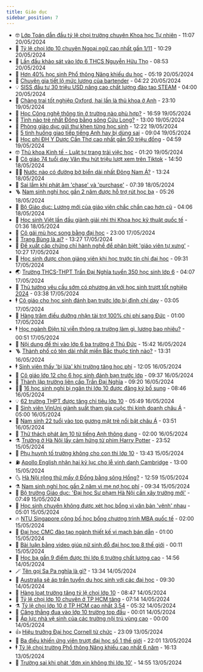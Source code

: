 ```yaml
---
title: Giáo dục
sidebar_position: 7
---
```


<!-- vnexpress-giao-duc:START -->
- 🤓 [Lớp Toán dẫn đầu tỷ lệ chọi trường chuyên Khoa học Tự nhiên](https://vnexpress.net/lop-toan-dan-dau-ty-le-choi-truong-chuyen-khoa-hoc-tu-nhien-4748386.html) - 11:07 20/05/2024
- 🦆 [Tỷ lệ chọi lớp 10 chuyên Ngoại ngữ cao nhất gần 1/11](https://vnexpress.net/ty-le-choi-lop-10-chuyen-ngoai-ngu-cao-nhat-gan-1-11-4748182.html) - 10:29 20/05/2024
- 🦩 [Lần đầu khảo sát vào lớp 6 THCS Nguyễn Hữu Thọ](https://vnexpress.net/lan-dau-khao-sat-vao-lop-6-thcs-nguyen-huu-tho-4748316.html) - 08:53 20/05/2024
- 🌮 [Hơn 40% học sinh Phổ thông Năng khiếu du học](https://vnexpress.net/hon-40-hoc-sinh-pho-thong-nang-khieu-du-hoc-4748162.html) - 05:19 20/05/2024
- 🔭 [Chuyên gia tiết lộ mức lương của bartender](https://vnexpress.net/chuyen-gia-tiet-lo-muc-luong-cua-bartender-4747192.html) - 04:22 20/05/2024
- 💡 [SISS đầu tư 30 triệu USD nâng cao chất lượng đào tạo STEAM](https://vnexpress.net/siss-dau-tu-30-trieu-usd-nang-cao-chat-luong-dao-tao-steam-4745541.html) - 04:00 20/05/2024
- 🥰 [Chàng trai tốt nghiệp Oxford, hai lần là thủ khoa ở Anh](https://vnexpress.net/chang-trai-tot-nghiep-oxford-hai-lan-la-thu-khoa-o-anh-4746486.html) - 23:10 19/05/2024
- 🐲 [Học Công nghệ thông tin ở trường nào phù hợp?](https://vnexpress.net/hoc-cong-nghe-thong-tin-o-truong-nao-phu-hop-4744951.html) - 16:59 19/05/2024
- 🦒 [Tỉnh nào trẻ nhất Đồng bằng sông Cửu Long?](https://vnexpress.net/tinh-nao-tre-nhat-dong-bang-song-cuu-long-4747887.html) - 13:00 19/05/2024
- 🦆 [Phòng giáo dục gửi thư khen từng học sinh](https://vnexpress.net/phong-giao-duc-gui-thu-khen-tung-hoc-sinh-4747962.html) - 12:22 19/05/2024
- 🧰 [5 tình huống giao tiếp tiếng Anh hay bị dùng sai](https://vnexpress.net/5-tinh-huong-giao-tiep-tieng-anh-hay-bi-dung-sai-4745131.html) - 09:04 19/05/2024
- 🐘 [Học phí ĐH Y Dược Cần Thơ cao nhất gần 50 triệu đồng](https://vnexpress.net/hoc-phi-dh-y-duoc-can-tho-cao-nhat-gan-50-trieu-dong-4747805.html) - 04:59 19/05/2024
- 🤓 [Thủ khoa Kinh tế - Luật tự trang trải việc học](https://vnexpress.net/thu-khoa-kinh-te-luat-tu-trang-trai-viec-hoc-4747747.html) - 01:20 19/05/2024
- 🧰 [Cô giáo 74 tuổi dạy Văn thu hút triệu lượt xem trên Tiktok](https://vnexpress.net/co-giao-74-tuoi-day-van-thu-hut-trieu-luot-xem-tren-tiktok-4747740.html) - 14:50 18/05/2024
- 🧑‍💻 [Nước nào có đường bờ biển dài nhất Đông Nam Á?](https://vnexpress.net/nuoc-nao-co-duong-bo-bien-dai-nhat-dong-nam-a-4747739.html) - 13:24 18/05/2024
- 🫶 [Sai lầm khi phát âm &#39;chase&#39; và &#39;purchase&#39;](https://vnexpress.net/sai-lam-khi-phat-am-chase-va-purchase-4745785.html) - 07:39 18/05/2024
- 🪜 [Nam sinh nghỉ học gần 2 năm được hỗ trợ rút học bạ](https://vnexpress.net/nam-sinh-nghi-hoc-gan-2-nam-duoc-ho-tro-rut-hoc-ba-4746736.html) - 05:26 18/05/2024
- 🎊 [Bộ Giáo dục: Lương mới của giáo viên chắc chắn cao hơn cũ](https://vnexpress.net/bo-giao-duc-luong-moi-cua-giao-vien-chac-chan-cao-hon-cu-4747542.html) - 04:06 18/05/2024
- 🧐 [Học sinh Việt lần đầu giành giải nhì thi Khoa học kỹ thuật quốc tế](https://vnexpress.net/hoc-sinh-viet-lan-dau-gianh-giai-nhi-thi-khoa-hoc-ky-thuat-quoc-te-4747561.html) - 01:36 18/05/2024
- 🌈 [Cô gái mù học song bằng đại học](https://vnexpress.net/co-gai-mu-hoc-song-bang-dai-hoc-4746457.html) - 23:00 17/05/2024
- 🥰 [Trạng Bùng là ai?](https://vnexpress.net/trang-bung-la-ai-4747422.html) - 13:27 17/05/2024
- 🎡 [Đề xuất cấp chứng chỉ hành nghề để phân biệt &#39;giáo viên tự xưng&#39;](https://vnexpress.net/de-xuat-cap-chung-chi-hanh-nghe-de-phan-biet-giao-vien-tu-xung-4747384.html) - 10:27 17/05/2024
- 🎊 [Học sinh được chọn giảng viên khi học trước tín chỉ đại học](https://vnexpress.net/hoc-sinh-duoc-chon-giang-vien-khi-hoc-truoc-tin-chi-dai-hoc-4747308.html) - 09:31 17/05/2024
- 🌏 [Trường THCS-THPT Trần Đại Nghĩa tuyển 350 học sinh lớp 6](https://vnexpress.net/truong-thcs-thpt-tran-dai-nghia-tuyen-350-hoc-sinh-lop-6-4747229.html) - 04:07 17/05/2024
- 🥸 [Thủ tướng yêu cầu sớm có phương án với học sinh trượt tốt nghiệp 2024](https://vnexpress.net/thu-tuong-yeu-cau-som-co-phuong-an-voi-hoc-sinh-truot-tot-nghiep-2024-4747185.html) - 03:38 17/05/2024
- 🕴 [Cô giáo cho học sinh đánh bạn trước lớp bị đình chỉ dạy](https://vnexpress.net/co-giao-cho-hoc-sinh-danh-ban-truoc-lop-bi-dinh-chi-day-4747167.html) - 03:05 17/05/2024
- 💂 [Hàng trăm điều dưỡng nhận tài trợ 100% chi phí sang Đức](https://vnexpress.net/hang-tram-dieu-duong-nhan-tai-tro-100-chi-phi-sang-duc-4746302.html) - 01:00 17/05/2024
- 🕴 [Học ngành Điện tử viễn thông ra trường làm gì, lương bao nhiêu?](https://vnexpress.net/hoc-nganh-dien-tu-vien-thong-ra-truong-lam-gi-luong-bao-nhieu-4745448.html) - 00:51 17/05/2024
- 🌋 [Nội dung đề thi vào lớp 6 ba trường ở Thủ Đức](https://vnexpress.net/noi-dung-de-thi-vao-lop-6-ba-truong-o-thu-duc-4747029.html) - 15:42 16/05/2024
- 🪜 [Thành phố có tên dài nhất miền Bắc thuộc tỉnh nào?](https://vnexpress.net/thanh-pho-co-ten-dai-nhat-mien-bac-thuoc-tinh-nao-4747027.html) - 13:31 16/05/2024
- 🕴 [Sinh viên thấy &#39;bị lừa&#39; khi trường tăng học phí](https://vnexpress.net/sinh-vien-thay-bi-lua-khi-truong-tang-hoc-phi-4746814.html) - 12:05 16/05/2024
- 🎃 [Cô giáo lớp 12 cho 6 học sinh đánh bạn trước lớp](https://vnexpress.net/co-giao-lop-12-cho-6-hoc-sinh-danh-ban-truoc-lop-4746926.html) - 09:37 16/05/2024
- 🦏 [Thành lập trường liên cấp Trần Đại Nghĩa](https://vnexpress.net/thanh-lap-truong-lien-cap-tran-dai-nghia-4746934.html) - 09:20 16/05/2024
- 🧑‍🏫 [16 học sinh nghi bị ngăn thi lớp 10 được đăng ký bổ sung](https://vnexpress.net/16-hoc-sinh-nghi-bi-ngan-thi-lop-10-duoc-dang-ky-bo-sung-4746907.html) - 08:46 16/05/2024
- 💡 [62 trường THPT được tăng chỉ tiêu lớp 10](https://vnexpress.net/62-truong-thpt-duoc-tang-chi-tieu-lop-10-4746818.html) - 05:49 16/05/2024
- 🐎 [​Sinh viên VinUni giành suất tham gia cuộc thi kinh doanh châu Á](https://vnexpress.net/sinh-vien-vinuni-gianh-suat-tham-gia-cuoc-thi-kinh-doanh-chau-a-4744830.html) - 05:00 16/05/2024
- 🧰 [Nam sinh 22 tuổi vào top gương mặt trẻ nổi bật châu Á](https://vnexpress.net/nam-sinh-22-tuoi-vao-top-guong-mat-tre-noi-bat-chau-a-4746649.html) - 03:51 16/05/2024
- 🙉 [Thử thách phát âm 10 từ tiếng Anh thông dụng](https://vnexpress.net/thu-thach-phat-am-10-tu-tieng-anh-thong-dung-4745807.html) - 02:00 16/05/2024
- ⚗️ [Trường ở Hà Nội lấy cảm hứng từ phim Harry Potter](https://vnexpress.net/truong-o-ha-noi-lay-cam-hung-tu-phim-harry-potter-4744390.html) - 23:52 15/05/2024
- 🌝 [Phụ huynh tố trường không cho con thi lớp 10](https://vnexpress.net/phu-huynh-to-truong-khong-cho-con-thi-lop-10-4746519.html) - 13:43 15/05/2024
- ⛽️ [Apollo English nhận hai kỷ lục cho lễ vinh danh Cambridge](https://vnexpress.net/apollo-english-nhan-hai-ky-luc-cho-le-vinh-danh-cambridge-4745530.html) - 13:00 15/05/2024
- 🌜 [Hà Nội rộng thứ mấy ở Đồng bằng sông Hồng?](https://vnexpress.net/ha-noi-rong-thu-may-o-dong-bang-song-hong-4746470.html) - 12:59 15/05/2024
- ⚗️ [Nam sinh nghỉ học gần 2 năm vì mẹ nợ học phí](https://vnexpress.net/nam-sinh-nghi-hoc-gan-2-nam-vi-me-no-hoc-phi-4746058.html) - 09:34 15/05/2024
- 🧰 [Bộ trưởng Giáo dục: &#39;Đại học Sư phạm Hà Nội cần xây trường mới&#39;](https://vnexpress.net/bo-truong-giao-duc-dai-hoc-su-pham-ha-noi-can-xay-truong-moi-4746347.html) - 07:49 15/05/2024
- 🤗 [Học sinh chuyên không được xét học bổng vì văn bản &#39;vênh&#39; nhau](https://vnexpress.net/hoc-sinh-chuyen-khong-duoc-xet-hoc-bong-vi-van-ban-venh-nhau-4746268.html) - 05:01 15/05/2024
- 🔥 [NTU Singapore công bố học bổng chương trình MBA quốc tế](https://vnexpress.net/ntu-singapore-cong-bo-hoc-bong-chuong-trinh-mba-quoc-te-4745990.html) - 02:00 15/05/2024
- 💪 [Đại học CMC đào tạo ngành thiết kế vi mạch bán dẫn](https://vnexpress.net/dai-hoc-cmc-dao-tao-nganh-thiet-ke-vi-mach-ban-dan-4745904.html) - 01:00 15/05/2024
- 💂 [Bài luận bằng video giúp nữ sinh đỗ đại học top 8 thế giới](https://vnexpress.net/bai-luan-bang-video-giup-nu-sinh-do-dai-hoc-top-8-the-gioi-4745775.html) - 00:11 15/05/2024
- 🌮 [Học bạ gần 9 điểm được thi lớp 6 trường chất lượng cao](https://vnexpress.net/hoc-ba-gan-9-diem-duoc-thi-lop-6-truong-chat-luong-cao-4746073.html) - 14:56 14/05/2024
- 🪄 [Tên gọi Sa Pa nghĩa là gì?](https://vnexpress.net/ten-goi-sa-pa-nghia-la-gi-4746028.html) - 13:34 14/05/2024
- 🎡 [Australia sẽ áp trần tuyển du học sinh với các đại học](https://vnexpress.net/australia-se-ap-tran-tuyen-du-hoc-sinh-voi-cac-dai-hoc-4745963.html) - 09:30 14/05/2024
- 🌈 [Hàng loạt trường tăng tỷ lệ chọi lớp 10](https://vnexpress.net/hang-loat-truong-tang-ty-le-choi-lop-10-4745860.html) - 08:47 14/05/2024
- 🎊 [Tỷ lệ chọi lớp 10 chuyên ở TP HCM tăng](https://vnexpress.net/ty-le-choi-lop-10-chuyen-o-tp-hcm-tang-4745885.html) - 07:14 14/05/2024
- ⚗️ [Tỷ lệ chọi lớp 10 ở TP HCM cao nhất 3,54](https://vnexpress.net/ty-le-choi-lop-10-o-tp-hcm-cao-nhat-3-54-4745403.html) - 05:32 14/05/2024
- 🌁 [Căng thẳng đua vào lớp 10 trường top đầu](https://vnexpress.net/cang-thang-dua-vao-lop-10-truong-top-dau-4744599.html) - 00:01 14/05/2024
- 🦏 [Áp lực nhà vệ sinh của các trường nội trú vùng cao](https://vnexpress.net/ap-luc-nha-ve-sinh-cua-cac-truong-noi-tru-vung-cao-4745605.html) - 00:00 14/05/2024
- 👍 [Hiệu trưởng Đại học Cornell từ chức](https://vnexpress.net/hieu-truong-dai-hoc-cornell-tu-chuc-4745601.html) - 23:09 13/05/2024
- 🌈 [Ba điều khiến ứng viên trượt đại học số 1 thế giới](https://vnexpress.net/ba-dieu-khien-ung-vien-truot-dai-hoc-so-1-the-gioi-4745347.html) - 22:01 13/05/2024
- 🕴 [Tỷ lệ chọi trường Phổ thông Năng khiếu cao nhất 6 năm](https://vnexpress.net/ty-le-choi-truong-pho-thong-nang-khieu-cao-nhat-6-nam-4744428.html) - 16:13 13/05/2024
- 🧰 [Trường sai khi phát &#39;đơn xin không thi lớp 10&#39;](https://vnexpress.net/truong-sai-khi-phat-don-xin-khong-thi-lop-10-4745622.html) - 14:55 13/05/2024<!-- vnexpress-giao-duc:END -->
